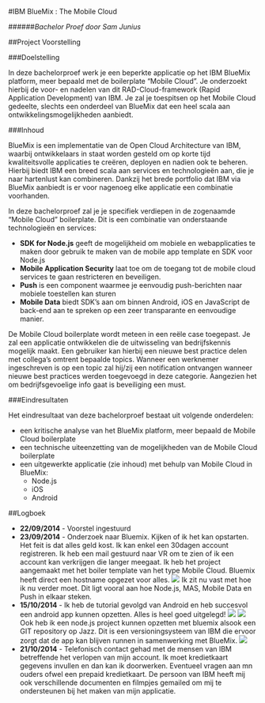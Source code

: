 #IBM BlueMix : The Mobile Cloud

######*Bachelor Proef door Sam Junius*

##Project Voorstelling

###Doelstelling

In deze bachelorproef werk je een beperkte applicatie op het IBM BlueMix platform, meer bepaald met de boilerplate “Mobile Cloud”. Je onderzoekt hierbij de voor- en nadelen van dit RAD-Cloud-framework (Rapid Application Development) van IBM. Je zal je toespitsen op het Mobile Cloud gedeelte, slechts een onderdeel van BlueMix dat een heel scala aan ontwikkelingsmogelijkheden aanbiedt.

###Inhoud

BlueMix is een implementatie van de Open Cloud Architecture van IBM, waarbij ontwikkelaars in staat worden gesteld om op korte tijd kwaliteitsvolle applicaties te creëren, deployen en nadien ook te beheren. Hierbij biedt IBM een breed scala aan services en technologieën aan, die je naar hartenlust kan combineren. Dankzij het brede portfolio dat IBM via BlueMix aanbiedt is er voor nagenoeg elke applicatie een combinatie voorhanden.

In deze bachelorproef zal je je specifiek verdiepen in de zogenaamde “Mobile Cloud” boilerplate. Dit is een combinatie van onderstaande technologieën en services:
* **SDK for Node.js** geeft de mogelijkheid om mobiele en webapplicaties te maken door gebruik te maken van de mobile app template en SDK voor Node.js
*	**Mobile Application Security** laat toe om de toegang tot de mobile cloud services te gaan restricteren en beveiligen.
*	**Push** is een component waarmee je eenvoudig push-berichten naar mobiele toestellen kan sturen
*	**Mobile Data** biedt SDK’s aan om binnen Android, iOS en JavaScript de back-end aan te spreken op een zeer transparante en eenvoudige manier.

De Mobile Cloud boilerplate wordt meteen in een reële case toegepast. Je zal een applicatie ontwikkelen die de uitwisseling van bedrijfskennis mogelijk maakt. Een gebruiker kan hierbij een nieuwe best practice delen met collega’s omtrent bepaalde topics. Wanneer een werknemer ingeschreven is op een topic zal hij/zij een notification ontvangen wanneer nieuwe best practices werden toegevoegd in deze categorie. Aangezien het om bedrijfsgevoelige info gaat is beveiliging een must.

###Eindresultaten

Het eindresultaat van deze bachelorproef bestaat uit volgende onderdelen:
* een kritische analyse van het BlueMix platform, meer bepaald de Mobile Cloud boilerplate
* een technische uiteenzetting van de mogelijkheden van de Mobile Cloud boilerplate
* een uitgewerkte applicatie (zie inhoud) met behulp van Mobile Cloud in BlueMix:
  * Node.js
  * iOS
  * Android

##Logboek

* **22/09/2014** - Voorstel ingestuurd
* **23/09/2014** - Onderzoek naar Bluemix. Kijken of ik het kan opstarten. Het feit is dat alles geld kost. Ik kan enkel een 30dagen account registreren. Ik heb een mail gestuurd naar VR om te zien of ik een account kan verkrijgen die langer meegaat. Ik heb het project aangemaakt met het boiler template van het type Mobile Cloud. Bluemix heeft direct een hostname opgezet voor alles.
  <img src="http://i.imgur.com/AkFJ7gJ.png"/> 
  Ik zit nu vast met hoe ik nu verder moet. Dit ligt vooral aan hoe Node.js, MAS, Mobile Data en Push in elkaar steken.
* **15/10/2014** - Ik heb de tutorial gevolgd van Android en heb succesvol een android app kunnen opzetten. Alles is heel goed uitgelegd!
  <img src="http://i.imgur.com/TaETooG.png"/>
  <img src="http://i.imgur.com/cg6PSH1.png"/>
  Ook heb ik een node.js project kunnen opzetten met bluemix alsook een GIT repository op Jazz. Dit is een versioningsysteem van IBM die ervoor zorgt dat de app kan blijven runnen in samenwerking met BlueMix.
  <img src="http://i.imgur.com/24ZI7sJ.png"/>
* **21/10/2014** - Telefonisch contact gehad met de mensen van IBM betreffende het verlopen van mijn account. Ik moet kredietkaart gegevens invullen en dan kan ik doorwerken. Eventueel vragen aan mn ouders ofwel een prepaid kredietkaart. De persoon van IBM heeft mij ook verschillende documenten en filmpjes gemailed om mij te ondersteunen bij het maken van mijn applicatie.
 
